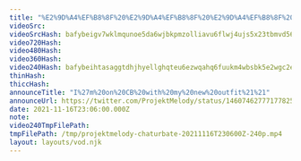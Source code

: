 ```yaml
---
title: "%E2%9D%A4%EF%B8%8F%20%E2%9D%A4%EF%B8%8F%20%E2%9D%A4%EF%B8%8F%20Live2D%20Outfit%20Debut%21%21%21%21%21%21%E2%9D%A4%EF%B8%8F%20%E2%9D%A4%EF%B8%8F%20%E2%9D%A4%EF%B8%8F"
videoSrc: 
videoSrcHash: bafybeigv7wklmqunoe5da6wjbkpmzolliavu6flwj4ujs5x23tbmvd56ae?filename=projektmelody-chaturbate-20211116T230600Z-source.mp4
video720Hash: 
video480Hash: 
video360Hash: 
video240Hash: bafybeihtasaggtdhjhyellghqteu6ezwqahq6fuukm4wbsbk5e2wgc2eta?filename=projektmelody-chaturbate-20211116T230600Z-240p.mp4
thinHash: 
thiccHash: 
announceTitle: "I%27m%20on%20CB%20with%20my%20new%20outfit%21%21"
announceUrl: https://twitter.com/ProjektMelody/status/1460746277717782528
date: 2021-11-16T23:06:00.000Z
note: 
video240TmpFilePath: 
tmpFilePath: /tmp/projektmelody-chaturbate-20211116T230600Z-240p.mp4
layout: layouts/vod.njk
---
```

